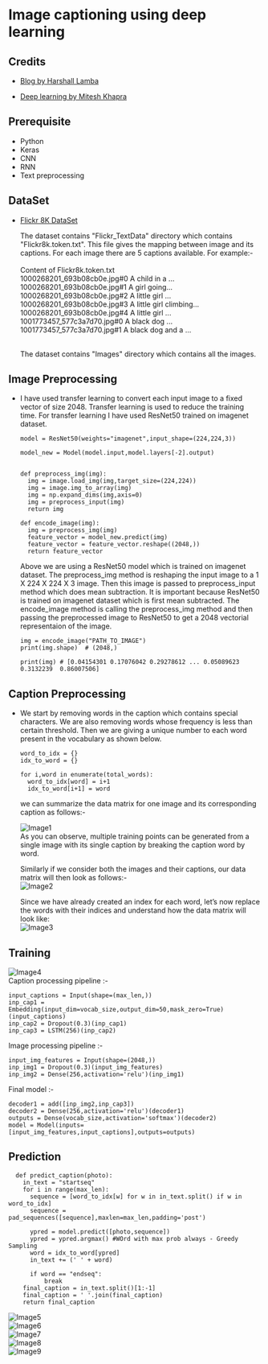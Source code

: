 # Image captioning using deep learning

## Credits
* [Blog by Harshall Lamba](https://towardsdatascience.com/image-captioning-with-keras-teaching-computers-to-describe-pictures-c88a46a311b8)

* [Deep learning by Mitesh Khapra](https://www.youtube.com/playlist?list=PLyqSpQzTE6M9gCgajvQbc68Hk_JKGBAYT)


## Prerequisite
* Python
* Keras
* CNN
* RNN
* Text preprocessing

## DataSet
* [Flickr 8K DataSet](https://www.kaggle.com/shadabhussain/flickr8k)

  The dataset contains "Flickr_TextData" directory which contains "Flickr8k.token.txt". This file gives the mapping between image and its captions. For each image there are 5 captions available. For example:- <br /><br />
  Content of Flickr8k.token.txt <br />
  1000268201_693b08cb0e.jpg#0 A child in a ... <br />
  1000268201_693b08cb0e.jpg#1 A girl going... <br />
  1000268201_693b08cb0e.jpg#2 A little girl ... <br />
  1000268201_693b08cb0e.jpg#3 A little girl climbing... <br />
  1000268201_693b08cb0e.jpg#4 A little girl ... <br />
  1001773457_577c3a7d70.jpg#0 A black dog ... <br />
  1001773457_577c3a7d70.jpg#1 A black dog and a ... <br /><br />

  The dataset contains "Images" directory which contains all the images.


## Image Preprocessing
* I have used transfer learning to convert each input image to a fixed vector of size 2048. Transfer learning is used to reduce the training time. For transfer learning I have used ResNet50 trained on imagenet dataset.

  ```
  model = ResNet50(weights="imagenet",input_shape=(224,224,3))

  model_new = Model(model.input,model.layers[-2].output)


  def preprocess_img(img):
    img = image.load_img(img,target_size=(224,224))
    img = image.img_to_array(img)
    img = np.expand_dims(img,axis=0)
    img = preprocess_input(img)
    return img

  def encode_image(img):
    img = preprocess_img(img)
    feature_vector = model_new.predict(img)
    feature_vector = feature_vector.reshape((2048,))
    return feature_vector

  ```
  Above we are using a ResNet50 model which is trained on imagenet dataset. The preprocess_img method is reshaping the input image to a 1 X 224 X 224 X 3 image. Then this image is passed to preprocess_input method which does mean subtraction. It is important because ResNet50 is trained on imagenet dataset which is first mean subtracted. The encode_image method is calling the preprocess_img method and then passing the preprocessed image to ResNet50 to get a 2048 vectorial representaion of the image.


  ```
  img = encode_image("PATH_TO_IMAGE")
  print(img.shape)  # (2048,)

  print(img) # [0.04154301 0.17076042 0.29278612 ... 0.05089623 0.3132239  0.86007506]

  ```

## Caption Preprocessing
* We start by removing words in the caption which contains special characters. We are also removing words whose frequency is less than certain threshold. Then we are giving a unique number to each word present in the vocabulary as shown below.

  ```
  word_to_idx = {}
  idx_to_word = {}

  for i,word in enumerate(total_words):
    word_to_idx[word] = i+1
    idx_to_word[i+1] = word

  ```

  we can summarize the data matrix for one image and its corresponding caption as follows:-

  ![Image1](./image1.jpeg) <br />
  As you can observe, multiple training points can be generated from a single image with its single caption by breaking the caption word by word.

  Similarly if we consider both the images and their captions, our data matrix will then look as follows:- <br />
  ![Image2](./image2.jpeg) <br />

  Since we have already created an index for each word, let’s now replace the words with their indices and understand how the data matrix will look like: <br />
  ![Image3](./image3.jpeg) <br />


## Training
  ![Image4](./image4.jpeg) <br />
  Caption processing pipeline :-
  ``` 
  input_captions = Input(shape=(max_len,))
  inp_cap1 = Embedding(input_dim=vocab_size,output_dim=50,mask_zero=True)(input_captions)
  inp_cap2 = Dropout(0.3)(inp_cap1)
  inp_cap3 = LSTM(256)(inp_cap2)
  ```

  Image processing pipeline :-
  ```
  input_img_features = Input(shape=(2048,))
  inp_img1 = Dropout(0.3)(input_img_features)
  inp_img2 = Dense(256,activation='relu')(inp_img1)
  ```

  Final model :-
  ```
  decoder1 = add([inp_img2,inp_cap3])
  decoder2 = Dense(256,activation='relu')(decoder1)
  outputs = Dense(vocab_size,activation='softmax')(decoder2)
  model = Model(inputs=[input_img_features,input_captions],outputs=outputs)
  ```
## Prediction
  ```
    def predict_caption(photo):  
      in_text = "startseq"
      for i in range(max_len):
        sequence = [word_to_idx[w] for w in in_text.split() if w in word_to_idx]
        sequence = pad_sequences([sequence],maxlen=max_len,padding='post')
        
        ypred = model.predict([photo,sequence])
        ypred = ypred.argmax() #WOrd with max prob always - Greedy Sampling
        word = idx_to_word[ypred]
        in_text += (' ' + word)
        
        if word == "endseq":
            break
      final_caption = in_text.split()[1:-1]
      final_caption = ' '.join(final_caption)
      return final_caption
  ```
  ![Image5](./image5.png) <br />
  ![Image6](./image6.png) <br />
  ![Image7](./image7.png) <br />
  ![Image8](./image8.png) <br />
  ![Image9](./image9.png) <br />